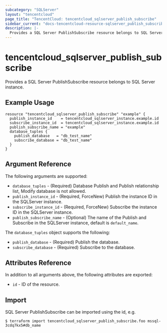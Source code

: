 ```yaml
---
subcategory: "SQLServer"
layout: "tencentcloud"
page_title: "TencentCloud: tencentcloud_sqlserver_publish_subscribe"
sidebar_current: "docs-tencentcloud-resource-sqlserver_publish_subscribe"
description: |-
  Provides a SQL Server PublishSubscribe resource belongs to SQL Server instance.
---
```


# tencentcloud_sqlserver_publish_subscribe

Provides a SQL Server PublishSubscribe resource belongs to SQL Server instance.

## Example Usage

```hcl
resource "tencentcloud_sqlserver_publish_subscribe" "example" {
  publish_instance_id    = tencentcloud_sqlserver_instance.example.id
  subscribe_instance_id  = tencentcloud_sqlserver_instance.example.id
  publish_subscribe_name = "example"
  database_tuples {
    publish_database   = "db_test_name"
    subscribe_database = "db_test_name"
  }
}
```

## Argument Reference

The following arguments are supported:

* `database_tuples` - (Required) Database Publish and Publish relationship list, Modify database is not allowed.
* `publish_instance_id` - (Required, ForceNew) Publish the instance ID in the SQLServer instance.
* `subscribe_instance_id` - (Required, ForceNew) Subscribe the instance ID in the SQLServer instance.
* `publish_subscribe_name` - (Optional) The name of the Publish and Subscribe in the SQLServer instance, default is `default_name`.

The `database_tuples` object supports the following:

* `publish_database` - (Required) Publish the database.
* `subscribe_database` - (Required) Subscribe to the database.

## Attributes Reference

In addition to all arguments above, the following attributes are exported:

* `id` - ID of the resource.



## Import

SQL Server PublishSubscribe can be imported using the id, e.g.

```
$ terraform import tencentcloud_sqlserver_publish_subscribe.foo mssql-3cdq7kx5#db_name
```

